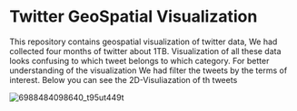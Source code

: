 # Twitter GeoSpatial Visualization
 This repository contains geospatial visualization of twitter data, We had collected four months of twitter about 1TB. Visualization of all these data looks confusing to which tweet belongs to which category. For better understanding of the visualization We had filter the tweets by the terms of interest. Below you can see the 2D-Visuliazation of th tweets
 
![6988484098640_t95ut449t](https://raw.githubusercontent.com/MALLI7622/Twitter_GeoSpatial_Visualization/main/trash_pollution_and_garbage_sample2.png)

